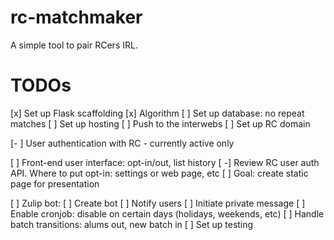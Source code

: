 # rc-matchmaker
A simple tool to pair RCers IRL.

# TODOs
[x] Set up Flask scaffolding
[x] Algorithm
[ ] Set up database: no repeat matches
[ ] Set up hosting
    [ ] Push to the interwebs
    [ ] Set up RC domain


[- ] User authentication with RC - currently active only

[ ] Front-end user interface: opt-in/out, list history
    [ -] Review RC user auth API. Where to put opt-in: settings or web page, etc
    [ ] Goal: create static page for presentation




[ ] Zulip bot:
    [ ] Create bot
    [ ] Notify users
    [ ] Initiate private message
[ ] Enable cronjob: disable on certain days (holidays, weekends, etc)
[ ] Handle batch transitions: alums out, new batch in
[ ] Set up testing
